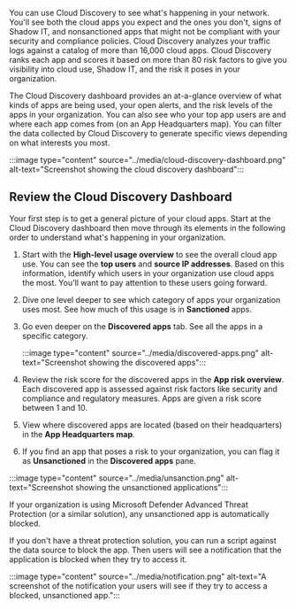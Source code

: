 You can use Cloud Discovery to see what's happening in your network. You'll see both the cloud apps you expect and the ones you don't, signs of Shadow IT, and nonsanctioned apps that might not be compliant with your security and compliance policies. Cloud Discovery analyzes your traffic logs against a catalog of more than 16,000 cloud apps. Cloud Discovery ranks each app and scores it based on more than 80 risk factors to give you visibility into cloud use, Shadow IT, and the risk it poses in your organization.

The Cloud Discovery dashboard provides an at-a-glance overview of what kinds of apps are being used, your open alerts, and the risk levels of the apps in your organization. You can also see who your top app users are and where each app comes from (on an App Headquarters map). You can filter the data collected by Cloud Discovery to generate specific views depending on what interests you most.

:::image type="content" source="../media/cloud-discovery-dashboard.png" alt-text="Screenshot showing the cloud discovery dashboard":::

## Review the Cloud Discovery Dashboard

Your first step is to get a general picture of your cloud apps. Start at the Cloud Discovery dashboard then move through its elements in the following order to understand what's happening in your organization.

1. Start with the **High-level usage overview** to see the overall cloud app use. You can see the **top users** and **source IP addresses**. Based on this information, identify which users in your organization use cloud apps the most. You'll want to pay attention to these users going forward.
1. Dive one level deeper to see which category of apps your organization uses most. See how much of this usage is in **Sanctioned** apps.
1. Go even deeper on the **Discovered apps** tab. See all the apps in a specific category.

   :::image type="content" source="../media/discovered-apps.png" alt-text="Screenshot showing the discovered apps":::

1. Review the risk score for the discovered apps in the **App risk overview**. Each discovered app is assessed against risk factors like security and compliance and regulatory measures. Apps are given a risk score between 1 and 10.
1. View where discovered apps are located (based on their headquarters) in the **App Headquarters map**.
1. If you find an app that poses a risk to your organization, you can flag it as **Unsanctioned** in the **Discovered apps** pane.

:::image type="content" source="../media/unsanction.png" alt-text="Screenshot showing the unsanctioned applications":::

If your organization is using Microsoft Defender Advanced Threat Protection (or a similar solution), any unsanctioned app is automatically blocked.

If you don't have a threat protection solution, you can run a script against the data source to block the app. Then users will see a notification that the application is blocked when they try to access it.

:::image type="content" source="../media/notification.png" alt-text="A screenshot of the notification your users will see if they try to access a blocked, unsanctioned app.":::
